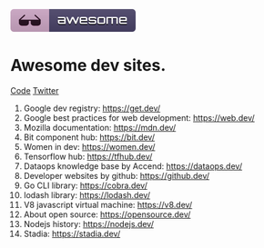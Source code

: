 <p>
	<img src="media/badge.svg"/>
	<h1>Awesome dev sites.</h1>
</p>
<p>
	<a href="code-of-conduct.md">Code</a>
	<a href="https://twitter.com/qbllr_">Twitter</a>
</p>
	<ol>
		<li>Google dev registry: <a href="https://get.dev/">https://get.dev/</a> </li>
		<li>Google best practices for web development: <a href="https://web.dev/">https://web.dev/</a></li>
		<li>Mozilla documentation:  <a href="https://mdn.dev/">https://mdn.dev/</a></li>
		<li>Bit component hub: <a href="https://bit.dev/">https://bit.dev/</a></li>
		<li>Women in dev: <a href="https://women.dev/">https://women.dev/</a></li>
		<li>Tensorflow hub: <a href="https://tfhub.dev/">https://tfhub.dev/</a></li>
		<li>Dataops knowledge base by Accend: <a href="https://dataops.dev/">https://dataops.dev/</a></li>
		<li>Developer websites by github: <a href="https://github§.dev/">https://github.dev/</a></li>
		<li>Go CLI library: <a href="https://cobra.dev/">https://cobra.dev/</a></li>
		<li>lodash library: <a href="https://lodash.dev/">https://lodash.dev/</a></li>
		<li>V8 javascript virtual machine: <a href="https://v8.dev/">https://v8.dev/</a></li>
		<li>About open source: <a href="https://opensource.dev/">https://opensource.dev/</a></li>
		<li>Nodejs history: <a href="https://nodejs.dev/">https://nodejs.dev/</a></li>
		<li>Stadia: <a href="https://stadia.dev/">https://stadia.dev/</a></li>
	</ol>
